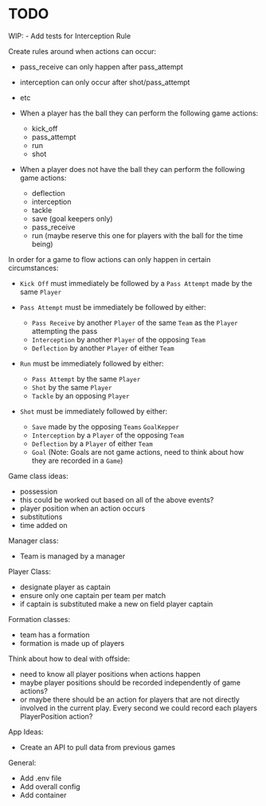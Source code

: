 # TODO

WIP:
    - Add tests for Interception Rule

Create rules around when actions can occur:
- pass_receive can only happen after pass_attempt
- interception can only occur after shot/pass_attempt
- etc
    
- When a player has the ball they can perform the following game actions:
    - kick_off
    - pass_attempt
    - run
    - shot
    
- When a player does not have the ball they can perform the following game actions:
    - deflection
    - interception
    - tackle
    - save (goal keepers only)
    - pass_receive
    - run (maybe reserve this one for players with the ball for the time being)

In order for a game to flow actions can only happen in certain circumstances:

- `Kick Off` must immediately be followed by a `Pass Attempt` made by the same `Player`

- `Pass Attempt` must be immediately be followed by either:
    - `Pass Receive` by another `Player` of the same `Team` as the `Player` attempting the pass
    - `Interception` by another `Player` of the opposing `Team`
    - `Deflection` by another `Player` of either `Team` 

- `Run` must be immediately followed by either:
    - `Pass Attempt` by the same `Player`
    - `Shot` by the same `Player`
    - `Tackle` by an opposing `Player`

- `Shot` must be immediately followed by either:
    - `Save` made by the opposing `Teams` `GoalKepper`
    - `Interception` by a `Player` of the opposing `Team`
    - `Deflection` by a `Player` of either `Team` 
    - `Goal` (Note: Goals are not game actions, need to think about how they are recorded in a `Game`)

Game class ideas:
- possession
- this could be worked out based on all of the above events?
- player position when an action occurs
- substitutions
- time added on

Manager class:
- Team is managed by a manager

Player Class:
- designate player as captain
- ensure only one captain per team per match
- if captain is substituted make a new on field player captain

Formation classes:
- team has a formation
- formation is made up of players

Think about how to deal with offside:
- need to know all player positions when actions happen
- maybe player positions should be recorded independently of game actions?
- or maybe there should be an action for players that are not directly involved 
in the current play. Every second we could record each players PlayerPosition action?

App Ideas:
- Create an API to pull data from previous games

General:
- Add .env file
- Add overall config
- Add container
